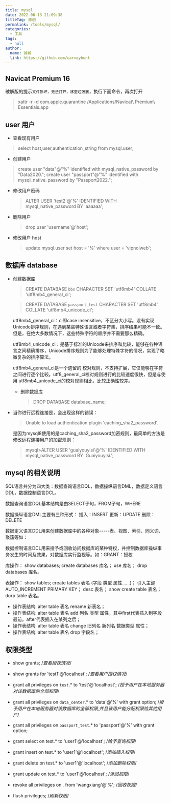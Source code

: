 ```yaml
---
title: mysql
date: 2022-06-13 21:09:38
titleTag: 原创
permalink: /tools/mysql/
categories: 
  - 工具
tags: 
  - null
author: 
  name: 诚城
  link: https://github.com/carveybunt
---
```


## Navicat Premium 16

破解版的提示`文件损坏，无法打开，移至垃圾篓`，执行下面命令，再次打开
> xattr -r -d com.apple.quarantine /Applications/Navicat\ Premium\ Essentials.app

## user 用户

- 查看现有用户
 > select host,user,authentication_string from mysql.user;
- 创建用户
 > create user "data"@"%" identified with mysql_native_password by "Data2020.";
 > create user "passport"@"%" identified with mysql_native_password by "Passport2022.";
 
- 修改用户密码
  > ALTER USER 'test2'@'%' IDENTIFIED WITH mysql_native_password BY 'aaaaaa';
- 删除用户
   > drop user 'username'@'host';
 - 修改用户 host
    > update mysql.user set host = '%' where user = 'vipnolweb';

## 数据库 database

- 创建数据库
     > CREATE DATABASE `bbs` CHARACTER SET 'utf8mb4' COLLATE 'utf8mb4_general_ci';

     > CREATE DATABASE `passport_test` CHARACTER SET 'utf8mb4' COLLATE 'utf8mb4_unicode_ci';
     
     utf8mb4_general_ci：ci即case insensitive，不区分大小写。没有实现Unicode排序规则，在遇到某些特殊语言或者字符集，排序结果可能不一致。但是，在绝大多数情况下，这些特殊字符的顺序并不需要那么精确。
     
     
     utf8mb4_unicode_ci：是基于标准的Unicode来排序和比较，能够在各种语言之间精确排序，Unicode排序规则为了能够处理特殊字符的情况，实现了略微复杂的排序算法。
     
     utf8mb4_general_ci是一个遗留的 校对规则，不支持扩展，它仅能够在字符之间进行逐个比较。utf8_general_ci校对规则进行的比较速度很快，但是与使用 utf8mb4_unicode_ci的校对规则相比，比较正确性较差。
   - 删除数据库
     > DROP DATABASE database_name;

 - 当你进行远程连接是，会出现这样的错误：
     > Unable to load authentication plugin 'caching_sha2_password'.
     
     是因为mysql8使用的是caching_sha2_password加密规则，最简单的方法是修改远程连接用户的加密规则：
     
     > mysql>ALTER USER 'guaiyouyisi'@'%' IDENTIFIED WITH mysql_native_password BY 'Guaiyouyisi.';

## mysql 的相关说明
    
SQL语言共分为四大类：数据查询语言DQL，数据操纵语言DML，数据定义语言DDL，数据控制语言DCL。

数据查询语言DQL基本结构是由SELECT子句，FROM子句，WHERE

数据操纵语言DML主要有三种形式：
插入：INSERT		更新：UPDATE		删除：DELETE

数据定义语言DDL用来创建数据库中的各种对象-----表、视图、索引、同义词、聚簇等如：

数据控制语言DCL用来授予或回收访问数据库的某种特权，并控制数据库操纵事务发生的时间及效果，对数据库实行监视等。如：GRANT：授权

库操作： show databases;   create databases 库名； use 库名； drop databases 库名。

表操作： show tables;  create tables 表名 (字段 类型 属性……)； 引入主键AUTO_INCREMENT PRIMARY KEY； desc 表名； show create table 表名；dorp table 表名。

- 操作表结构: alter table 表名 rename 新表名；
- 操作表结构: alter table 表名 add 列名 类型 属性，其中first代表插入到字段最前，after代表插入在某列之后；
- 操作表结构: alter table 表名 change 旧列名 新列名 数据类型 属性；
- 操作表结构: alter table 表名 drop 字段名；           

## 权限类型

- show grants;                                              /*查看授权情况*/  
- show grants for 'test1'@'localhost';                      /*查看用户授权情况*/    
- grant all privileges on `test`.* to 'test'@'localhost';   /*授予用户在本地服务器对该数据库的全部权限*/
- grant all privileges on `data_center`.* to 'data'@'%' with grant option;   /*授予用户在本地服务器对该数据库的全部权限,并且该用户能分配权限给其他用户*/
- grant all privileges on `passport_test`.* to 'passport'@'%' with grant option;
 
- grant select on test.* to 'user1'@'localhost';            /*给予查询权限*/
- grant insert on test.* to 'user1'@'localhost';            /*添加插入权限*/
- grant delete on test.* to 'user1'@'localhost';            /*添加删除权限*/
- grant update on test.* to 'user1'@'localhost';            /*添加权限*/
- revoke all privileges on *.* from 'wangxiang'@'%';        /*回收权限*/  
- flush privileges;                                         /*刷新权限*/


